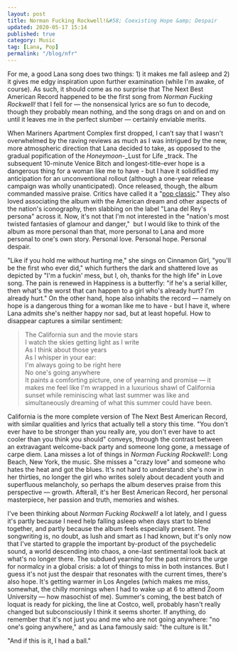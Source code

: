 ```yaml
---
layout: post
title: Norman Fucking Rockwell!&#58; Coexisting Hope &amp; Despair
updated: 2020-05-17 15:14
published: true
category: Music
tag: [Lana, Pop]
permalink: "/blog/nfr"
---
```


For me, a good Lana song does two things: 1) it makes me fall asleep and 2) it gives me edgy inspiration upon further examination (while I'm awake, of course). As such, it should come as no surprise that The Next Best American Record happened to be the first song from _Norman Fucking Rockwell!_&nbsp;that I fell for — the nonsensical lyrics are so fun to decode, though they probably mean nothing, and the song drags on and on and on until it leaves me in the perfect slumber — certainly enviable merits.&nbsp;

When Mariners Apartment Complex first dropped, I can’t say that I wasn't overwhelmed by the raving reviews as much as I was intrigued by the new, more atmospheric direction that Lana decided to take, as opposed to the gradual popification of the&nbsp;_Honeymoon_-_Lust for Life _track. The subsequent 10-minute Venice Bitch and longest-title-ever hope is a dangerous thing for a woman like me to have - but I have it solidified my anticipation for an unconventional rollout (although a one-year release campaign was wholly unanticipated). Once released, though, the album commanded massive praise. Critics have called it a "[pop classic](https://www.rollingstone.com/music/music-album-reviews/lana-del-reys-norman-fucking-rockwell-878534/)." They also loved associating the album with the American dream and other aspects of the nation's iconography, then slabbing on the label "Lana del Rey's persona" across it. Now, it's not that I'm not interested in the "nation's most twisted fantasies of glamour and danger,"&nbsp; but I would like to think of the album as more personal than that, more personal to Lana and more personal to one's own story. Personal love. Personal hope. Personal despair.&nbsp;

"Like if you hold me without hurting me," she sings on Cinnamon Girl, "you'll be the first who ever did," which furthers the dark and shattered love as depicted by "I'm a fuckin' mess, but I, oh, thanks for the high life" in Love song. The pain is renewed in Happiness is a butterfly: "if he's a serial killer, then what's the worst that can happen to a girl who's already hurt? I'm already hurt." On the other hand, hope also inhabits the record — namely on hope is a dangerous thing for a woman like me to have - but I have it, where Lana admits she's neither happy nor sad, but at least hopeful. How to disappear captures a similar sentiment:&nbsp;
> The California sun and the movie stars  
> I watch the skies getting light as I write  
> As I think about those years  
> As I whisper in your ear:  
> I'm always going to be right here  
> No one's going anywhere  
It paints a comforting picture, one of yearning and promise — it makes me feel like I'm wrapped in a luxurious shawl of California sunset while reminiscing what last summer was like and simultaneously dreaming of what this summer could have been.&nbsp;

California is the more complete version of The Next Best American Record, with similar qualities and lyrics that actually tell a story this time. "You don't ever have to be stronger than you really are, you don't ever have to act cooler than you think you should" conveys, through the contrast between an extravagant welcome-back party and someone long gone, a message of carpe diem. Lana misses a lot of things in&nbsp;_Norman Fucking Rockwell!_: Long Beach, New York, the music. She misses a "crazy love" and someone who hates the heat and got the blues. It's not hard to understand: she's now in her thirties, no longer the girl who writes solely about decadent youth and superfluous melancholy, so perhaps the album deserves praise from this perspective — growth. Afterall, it's her Best American Record, her personal masterpiece, her passion and truth, memories and wishes.

I've been thinking about _Norman Fucking Rockwell!_&nbsp;a lot lately, and I guess it's partly because I need help falling asleep when days start to blend together, and partly because the album feels especially present. The songwriting is, no doubt, as lush and smart as I had known, but it's only now that I've started to grapple the important by-product of the psychedelic sound, a world descending into chaos, a one-last sentimental look back at what's no longer there. The subdued yearning for the past mirrors the urge for normalcy in a global crisis: a lot of things to miss in both instances. But I guess it's not just the despair that resonates with the current times, there's also hope. It's getting warmer in Los Angeles (which makes me miss, somewhat, the chilly mornings when I had to wake up at 6 to attend Zoom University — how masochist of me). Summer's coming, the best batch of loquat is ready for picking, the line at Costco, well, probably hasn't really changed but subconsciously I think it seems shorter. If anything, do remember that it's not just you and me who are not going anywhere: "no one's going anywhere," and as Lana famously said: "the culture is lit."

"And if this is it, I had a ball."&nbsp;
